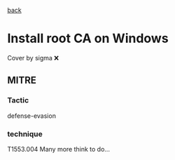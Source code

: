 [back](../index.md)
# Install root CA on Windows
Cover by sigma :x: 
## MITRE
### Tactic
defense-evasion
### technique
T1553.004
Many more think to do...